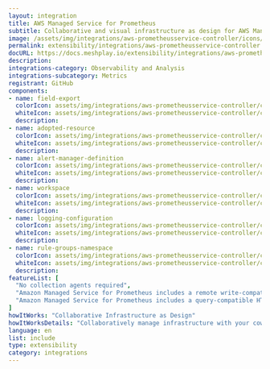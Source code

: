 ```yaml
---
layout: integration
title: AWS Managed Service for Prometheus
subtitle: Collaborative and visual infrastructure as design for AWS Managed Service for Prometheus
image: /assets/img/integrations/aws-prometheusservice-controller/icons/color/aws-prometheusservice-controller-color.svg
permalink: extensibility/integrations/aws-prometheusservice-controller
docURL: https://docs.meshplay.io/extensibility/integrations/aws-prometheusservice-controller
description: 
integrations-category: Observability and Analysis
integrations-subcategory: Metrics
registrant: GitHub
components: 
- name: field-export
  colorIcon: assets/img/integrations/aws-prometheusservice-controller/components/field-export/icons/color/field-export-color.svg
  whiteIcon: assets/img/integrations/aws-prometheusservice-controller/components/field-export/icons/white/field-export-white.svg
  description: 
- name: adopted-resource
  colorIcon: assets/img/integrations/aws-prometheusservice-controller/components/adopted-resource/icons/color/adopted-resource-color.svg
  whiteIcon: assets/img/integrations/aws-prometheusservice-controller/components/adopted-resource/icons/white/adopted-resource-white.svg
  description: 
- name: alert-manager-definition
  colorIcon: assets/img/integrations/aws-prometheusservice-controller/components/alert-manager-definition/icons/color/alert-manager-definition-color.svg
  whiteIcon: assets/img/integrations/aws-prometheusservice-controller/components/alert-manager-definition/icons/white/alert-manager-definition-white.svg
  description: 
- name: workspace
  colorIcon: assets/img/integrations/aws-prometheusservice-controller/components/workspace/icons/color/workspace-color.svg
  whiteIcon: assets/img/integrations/aws-prometheusservice-controller/components/workspace/icons/white/workspace-white.svg
  description: 
- name: logging-configuration
  colorIcon: assets/img/integrations/aws-prometheusservice-controller/components/logging-configuration/icons/color/logging-configuration-color.svg
  whiteIcon: assets/img/integrations/aws-prometheusservice-controller/components/logging-configuration/icons/white/logging-configuration-white.svg
  description: 
- name: rule-groups-namespace
  colorIcon: assets/img/integrations/aws-prometheusservice-controller/components/rule-groups-namespace/icons/color/rule-groups-namespace-color.svg
  whiteIcon: assets/img/integrations/aws-prometheusservice-controller/components/rule-groups-namespace/icons/white/rule-groups-namespace-white.svg
  description: 
featureList: [
  "No collection agents required",
  "Amazon Managed Service for Prometheus includes a remote write-compatible API that can ingest metrics from OpenTelemetry, Prometheus libraries, and existing Prometheus servers.",
  "Amazon Managed Service for Prometheus includes a query-compatible HTTP API that allows you to query metrics, metric labels, metric metadata, and time series metrics. "
]
howItWorks: "Collaborative Infrastructure as Design"
howItWorksDetails: "Collaboratively manage infrastructure with your coworkers synchronously sharing the same designs."
language: en
list: include
type: extensibility
category: integrations
---
```


